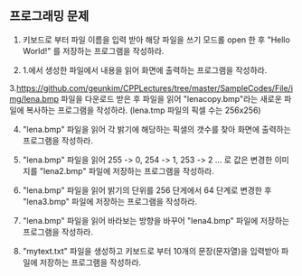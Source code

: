 ## 프로그래밍 문제 

1. 키보드로 부터 파일 이름을 입력 받아 해당 파일을 쓰기 모드롤 open 한 후 "Hello World!" 를 저장하는 프로그램을 작성하라.

2. 1.에서 생성한 파일에서 내용을 읽어 화면에 출력하는 프로그램을 작성하라.

3.https://github.com/geunkim/CPPLectures/tree/master/SampleCodes/File/img/lena.bmp 파일을 다운로드 받은 후 파일을 읽어 
"lenacopy.bmp"라는 새로운 파일에 복사하는 프로그램을 작성하라. (lena.tmp 파일의 픽셀 수는 256x256) 

4. "lena.bmp" 파일을 읽어 각 밝기에 해당하는 픽샐의 갯수를 찾아 화면에 출력하는 프로그램을 작성하라.

5. "lena.bmp" 파일을 읽어 255 -> 0, 254 -> 1, 253 -> 2 ... 로 값은 변경한 이미지를 "lena2.bmp" 파일에 저장하는 프로그램을 작성하라.

6. "lena.bmp" 파일을 읽어 밝기의 단위를 256 단게에서 64 단계로 변경한 후 "lena3.bmp" 파일에 저장하는 프로그램을 작성하라.

7. "lena.bmp" 파일을 읽어 바라보는 방향을 바꾸어 "lena4.bmp" 파일에 저장하는 프로그램을 작성하라. 

8. "mytext.txt" 파일을 생성하고 키보드로 부터 10개의 문장(문자열)을 입력받아 파일에 저장하는 프로그램을 작성하라.
